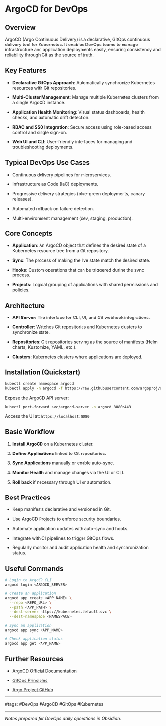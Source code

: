 # ArgoCD for DevOps

## Overview

ArgoCD (Argo Continuous Delivery) is a declarative, GitOps continuous delivery tool for Kubernetes. It enables DevOps teams to manage infrastructure and application deployments easily, ensuring consistency and reliability through Git as the source of truth.

## Key Features

- **Declarative GitOps Approach**: Automatically synchronize Kubernetes resources with Git repositories.
    
- **Multi-Cluster Management**: Manage multiple Kubernetes clusters from a single ArgoCD instance.
    
- **Application Health Monitoring**: Visual status dashboards, health checks, and automatic drift detection.
    
- **RBAC and SSO Integration**: Secure access using role-based access control and single sign-on.
    
- **Web UI and CLI**: User-friendly interfaces for managing and troubleshooting deployments.
    

## Typical DevOps Use Cases

- Continuous delivery pipelines for microservices.
    
- Infrastructure as Code (IaC) deployments.
    
- Progressive delivery strategies (blue-green deployments, canary releases).
    
- Automated rollback on failure detection.
    
- Multi-environment management (dev, staging, production).
    

## Core Concepts

- **Application**: An ArgoCD object that defines the desired state of a Kubernetes resource tree from a Git repository.
    
- **Sync**: The process of making the live state match the desired state.
    
- **Hooks**: Custom operations that can be triggered during the sync process.
    
- **Projects**: Logical grouping of applications with shared permissions and policies.
    

## Architecture

- **API Server**: The interface for CLI, UI, and Git webhook integrations.
    
- **Controller**: Watches Git repositories and Kubernetes clusters to synchronize state.
    
- **Repositories**: Git repositories serving as the source of manifests (Helm charts, Kustomize, YAML, etc.).
    
- **Clusters**: Kubernetes clusters where applications are deployed.
    

## Installation (Quickstart)

```bash
kubectl create namespace argocd
kubectl apply -n argocd -f https://raw.githubusercontent.com/argoproj/argo-cd/stable/manifests/install.yaml
```

Expose the ArgoCD API server:

```bash
kubectl port-forward svc/argocd-server -n argocd 8080:443
```

Access the UI at: `https://localhost:8080`

## Basic Workflow

1. **Install ArgoCD** on a Kubernetes cluster.
    
2. **Define Applications** linked to Git repositories.
    
3. **Sync Applications** manually or enable auto-sync.
    
4. **Monitor Health** and manage changes via the UI or CLI.
    
5. **Roll back** if necessary through UI or automation.
    

## Best Practices

- Keep manifests declarative and versioned in Git.
    
- Use ArgoCD Projects to enforce security boundaries.
    
- Automate application updates with auto-sync and hooks.
    
- Integrate with CI pipelines to trigger GitOps flows.
    
- Regularly monitor and audit application health and synchronization status.
    

## Useful Commands

```bash
# Login to ArgoCD CLI
argocd login <ARGOCD_SERVER>

# Create an application
argocd app create <APP_NAME> \
  --repo <REPO_URL> \
  --path <APP_PATH> \
  --dest-server https://kubernetes.default.svc \
  --dest-namespace <NAMESPACE>

# Sync an application
argocd app sync <APP_NAME>

# Check application status
argocd app get <APP_NAME>
```

## Further Resources

- [ArgoCD Official Documentation](https://argo-cd.readthedocs.io/en/stable/)
    
- [GitOps Principles](https://www.gitops.tech/)
    
- [Argo Project GitHub](https://github.com/argoproj/argo-cd)
    

---

#tags: #DevOps #ArgoCD #GitOps #Kubernetes

---

_Notes prepared for DevOps daily operations in Obsidian._